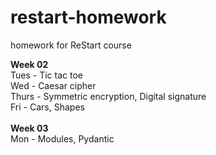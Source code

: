 # restart-homework
homework for ReStart course

**Week 02** <br>
Tues - Tic tac toe <br>
Wed - Caesar cipher <br>
Thurs - Symmetric encryption, Digital signature<br>
Fri - Cars, Shapes<br>
<br>
**Week 03**<br>
Mon - Modules, Pydantic<br>